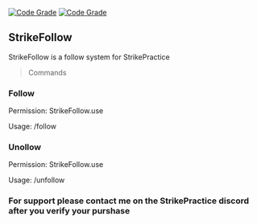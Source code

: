 [![Code Grade](https://api.codiga.io/project/30767/status/svg)](https://www.codiga.io)
[![Code Grade](https://api.codiga.io/project/30767/score/svg)](https://www.codiga.io)
## StrikeFollow
 StrikeFollow is a follow system for StrikePractice

>Commands

### Follow

Permission: StrikeFollow.use

Usage: /follow <playername>

### Unollow

Permission: StrikeFollow.use

Usage: /unfollow


### For support please contact me on the StrikePractice discord after you verify your purshase
